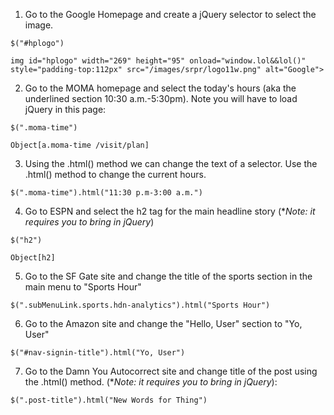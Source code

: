 1) Go to the Google Homepage and create a jQuery selector to select the image.


`$("#hplogo")`

    img id="hplogo" width="269" height="95" onload="window.lol&&lol()" style="padding-top:112px" src="/images/srpr/logo11w.png" alt="Google">

2) Go to the MOMA homepage and select the today's hours (aka the underlined section 10:30 a.m.-5:30pm). Note you will have to load jQuery in this page:

`$(".moma-time")`

    Object[a.moma-time /visit/plan]

3) Using the .html() method we can change the text of a selector. Use the .html() method to change the current hours.

`$(".moma-time").html("11:30 p.m-3:00 a.m.")`

4) Go to ESPN and select the h2 tag for the main headline story (**Note: it requires you to bring in jQuery*)

`$("h2")`

    Object[h2]

5) Go to the SF Gate site and change the title of the sports section in the main menu to "Sports Hour"

`$(".subMenuLink.sports.hdn-analytics").html("Sports Hour")`

6) Go to the Amazon site and change the "Hello, User" section to "Yo, User"

`$("#nav-signin-title").html("Yo, User")`

7) Go to the Damn You Autocorrect site and change title of the post using the .html() method. (**Note: it requires you to bring in jQuery*):

`$(".post-title").html("New Words for Thing")`
